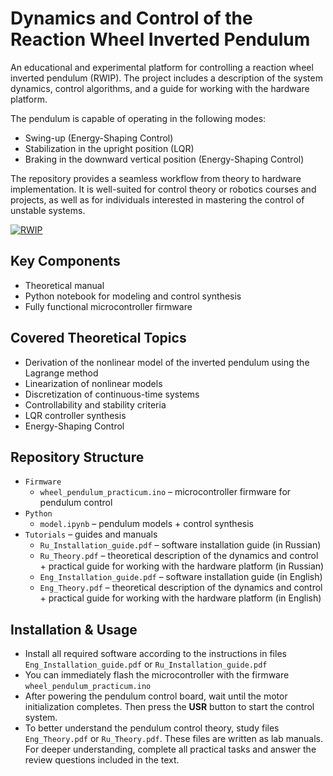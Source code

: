 # Dynamics and Control of the Reaction Wheel Inverted Pendulum

An educational and experimental platform for controlling a reaction wheel inverted pendulum (RWIP). The project includes a description of the system dynamics, control algorithms, and a guide for working with the hardware platform.

The pendulum is capable of operating in the following modes:
- Swing-up (Energy-Shaping Control)
- Stabilization in the upright position (LQR)
- Braking in the downward vertical position (Energy-Shaping Control)

The repository provides a seamless workflow from theory to hardware implementation. It is well-suited for control theory or robotics courses and projects, as well as for individuals interested in mastering the control of unstable systems.

[![RWIP](https://img.youtube.com/vi/FLvGr2hywII?si=-k68ezkW-7m0eRbZ/0.jpg)](https://youtu.be/FLvGr2hywII?si=-k68ezkW-7m0eRbZ)

## Key Components
- Theoretical manual
- Python notebook for modeling and control synthesis
- Fully functional microcontroller firmware

## Covered Theoretical Topics
- Derivation of the nonlinear model of the inverted pendulum using the Lagrange method
- Linearization of nonlinear models
- Discretization of continuous-time systems
- Controllability and stability criteria
- LQR controller synthesis
- Energy-Shaping Control

## Repository Structure

 - `Firmware`
   - `wheel_pendulum_practicum.ino` – microcontroller firmware for pendulum control
 - `Python`
   - `model.ipynb` – pendulum models + control synthesis
 - `Tutorials` – guides and manuals
   - `Ru_Installation_guide.pdf` – software installation guide (in Russian)
   - `Ru_Theory.pdf` – theoretical description of the dynamics and control + practical guide for working with the hardware platform (in Russian)
   - `Eng_Installation_guide.pdf` – software installation guide (in English)
   - `Eng_Theory.pdf` – theoretical description of the dynamics and control + practical guide for working with the hardware platform (in English)

## Installation & Usage
- Install all required software according to the instructions in files `Eng_Installation_guide.pdf` or `Ru_Installation_guide.pdf`
- You can immediately flash the microcontroller with the firmware `wheel_pendulum_practicum.ino`
- After powering the pendulum control board, wait until the motor initialization completes. Then press the **USR** button to start the control system.
- To better understand the pendulum control theory, study files ``Eng_Theory.pdf`` or ``Ru_Theory.pdf``. These files are written as lab manuals. For deeper understanding, complete all practical tasks and answer the review questions included in the text.
